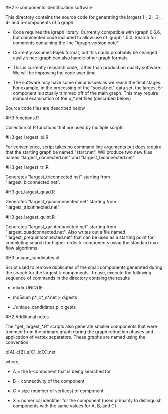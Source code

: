 #H2 k-components identification software

This directory contains the source code for generating the largest 1-,
2-, 3-, 4- and 5-components of a graph.

* Code requires the igraph library. Currently compatible with igraph
  0.6.6, but commented code included to allow use of igraph
  1.0.0. Search for comments containing the line "igraph version note"

* Currently assumes Pajek format, but this could proabably be changed
  easily since igraph can also handle other graph formats

* This is currently research code, rather than production quality
  software. We will be improving the code over time

* The software may have some minor issues as we reach the final
  stages. For example, in the processing of the "social.net" data set,
  the largest 5-component is actually trimmed off of the main
  graph. This may require manual examination of the p_*.net files
  (described below)

Source code files are described below

#H3 functions.R

Collection of R functions that are used by multiple scripts

#H3 get_largest_bi.R

For convenience, script takes no command line arguments but does
require that the starting graph be named "start.net". Will produce two
new files named "largest_connected.net" and "largest_biconnected.net".

#H3 get_largest_tri.R

Generates "largest_triconnected.net" starting from "largest_biconnected.net".

#H3 get_largest_quad.R

Generates "largest_quadconnected.net" starting from "largest_triconnected.net".

#H3 get_largest_quint.R

Generates "largest_quintconnected.net" starting from
"largest_quadconnected.net". Also writes out a file named
"largest_prequintconnected.net" that can be used as a starting point
for completing search for higher-order k-components using the standard
max-flow algorithms.

#H3 unique_candidates.pl

Script used to remove duplicates of the small components generated
during the search for the largest k-components. To use, execute the
following sequence of commands in the directory containg the results

* mkdir UNIQUE

* md5sum p*_c*_s*.net > digests

* ./unique_candidates.pl digests

#H2 Additional notes

The "get_largest_*.R" scripts also generate smaller components that
were trimmed from the primary graph during the graph reduction phases
and application of vertex separators. These graphs are named using
the convention

p[A]_c[B]_s[C]_id[X].net

where,

* A = the k-component that is being searched for

* B = connectivity of the component

* C = size (number of vertices) of component

* X = numerical identifier for the component (used primarily to
  distinguish components with the same values for A, B, and C)
